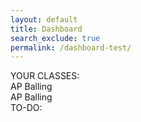 ```yaml
---
layout: default
title: Dashboard
search_exclude: true
permalink: /dashboard-test/
---
```


<div class="dashboard-container">
    <div class="user-classes">
        <div class="title-container">YOUR CLASSES:</div> <!-- arrgh!! -->
        <div class="class-container">
            <div class="class-row">
                <div class="class-item">
                    <div class="class-name">AP Balling</div>
                    <div class="class-buttons"></div>
                </div>
                <div class="class-item">
                    <div class="class-name">AP Balling</div>
                    <div class="class-buttons"></div>
                </div>
            </div>
            <!-- tester stuff -->
        </div>
    </div>
    <div class="spacer"></div> <!-- blank area to separate -->
    <div class="user-assignments">
        <div class="assignment-dropdown-container">TO-DO:</div>
        <div class="assignment-list-container">
            <!-- Probably a table here -->
        <div>
    </div>
</div>